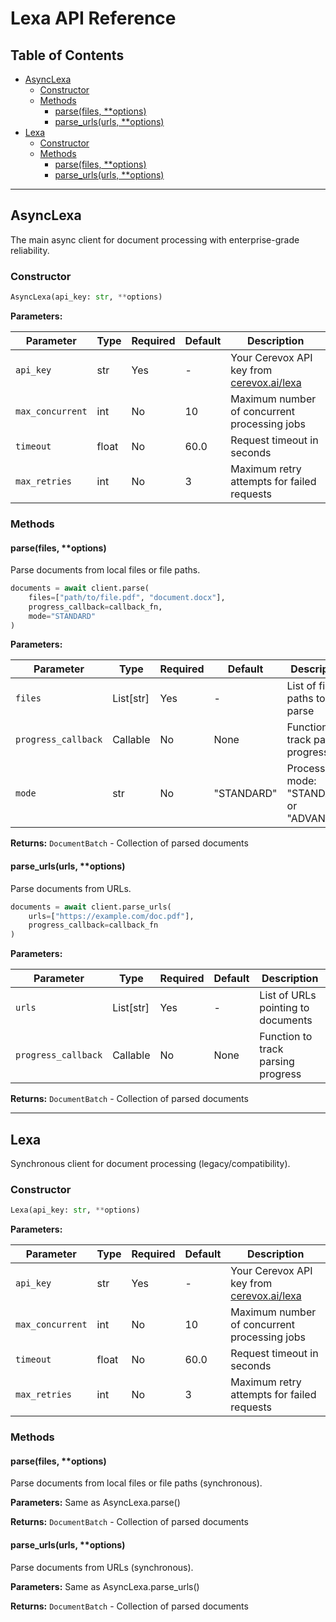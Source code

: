 # Lexa API Reference

## Table of Contents

- [AsyncLexa](#asynclexa)
  - [Constructor](#constructor)
  - [Methods](#methods)
    - [parse(files, **options)](#parsefiles-options)
    - [parse_urls(urls, **options)](#parse_urlsurls-options)
- [Lexa](#lexa)
  - [Constructor](#constructor-1)
  - [Methods](#methods-1)
    - [parse(files, **options)](#parsefiles-options-1)
    - [parse_urls(urls, **options)](#parse_urlsurls-options-1)

---

## AsyncLexa

The main async client for document processing with enterprise-grade reliability.

### Constructor

```python
AsyncLexa(api_key: str, **options)
```

**Parameters:**

| Parameter | Type | Required | Default | Description |
|-----------|------|----------|---------|-------------|
| `api_key` | str | Yes | - | Your Cerevox API key from [cerevox.ai/lexa](https://cerevox.ai/lexa) |
| `max_concurrent` | int | No | 10 | Maximum number of concurrent processing jobs |
| `timeout` | float | No | 60.0 | Request timeout in seconds |
| `max_retries` | int | No | 3 | Maximum retry attempts for failed requests |

### Methods

#### parse(files, **options)

Parse documents from local files or file paths.

```python
documents = await client.parse(
    files=["path/to/file.pdf", "document.docx"],
    progress_callback=callback_fn,
    mode="STANDARD"
)
```

**Parameters:**

| Parameter | Type | Required | Default | Description |
|-----------|------|----------|---------|-------------|
| `files` | List[str] | Yes | - | List of file paths to parse |
| `progress_callback` | Callable | No | None | Function to track parsing progress |
| `mode` | str | No | "STANDARD" | Processing mode: "STANDARD" or "ADVANCED" |

**Returns:** `DocumentBatch` - Collection of parsed documents

#### parse_urls(urls, **options)

Parse documents from URLs.

```python
documents = await client.parse_urls(
    urls=["https://example.com/doc.pdf"],
    progress_callback=callback_fn
)
```

**Parameters:**

| Parameter | Type | Required | Default | Description |
|-----------|------|----------|---------|-------------|
| `urls` | List[str] | Yes | - | List of URLs pointing to documents |
| `progress_callback` | Callable | No | None | Function to track parsing progress |

**Returns:** `DocumentBatch` - Collection of parsed documents

---

## Lexa

Synchronous client for document processing (legacy/compatibility).

### Constructor

```python
Lexa(api_key: str, **options)
```

**Parameters:**

| Parameter | Type | Required | Default | Description |
|-----------|------|----------|---------|-------------|
| `api_key` | str | Yes | - | Your Cerevox API key from [cerevox.ai/lexa](https://cerevox.ai/lexa) |
| `max_concurrent` | int | No | 10 | Maximum number of concurrent processing jobs |
| `timeout` | float | No | 60.0 | Request timeout in seconds |
| `max_retries` | int | No | 3 | Maximum retry attempts for failed requests |

### Methods

#### parse(files, **options)

Parse documents from local files or file paths (synchronous).

**Parameters:** Same as AsyncLexa.parse()

**Returns:** `DocumentBatch` - Collection of parsed documents

#### parse_urls(urls, **options)

Parse documents from URLs (synchronous).

**Parameters:** Same as AsyncLexa.parse_urls()

**Returns:** `DocumentBatch` - Collection of parsed documents
